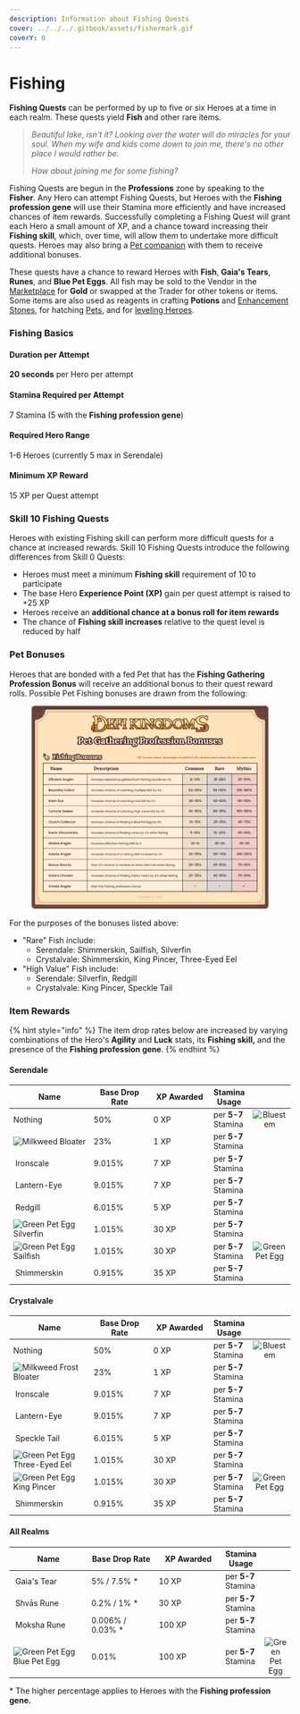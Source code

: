 ```yaml
---
description: Information about Fishing Quests
cover: ../../../.gitbook/assets/fishermark.gif
coverY: 0
---
```


# Fishing

**Fishing Quests** can be performed by up to five or six Heroes at a time in each realm. These quests yield **Fish** and other rare items.

> _Beautiful lake, isn't it? Looking over the water will do miracles for your soul. When my wife and kids come down to join me, there's no other place I would rather be._
>
> _How about joining me for some fishing?_

Fishing Quests are begun in the **Professions** zone by speaking to the **Fisher**. Any Hero can attempt Fishing Quests, but Heroes with the **Fishing profession gene** will use their Stamina more efficiently and have increased chances of item rewards. Successfully completing a Fishing Quest will grant each Hero a small amount of XP, and a chance toward increasing their **Fishing skill**, which, over time, will allow them to undertake more difficult quests. Heroes may also bring a [Pet companion](../heroes/pets.md) with them to receive additional bonuses.

These quests have a chance to reward Heroes with **Fish**, **Gaia's Tears**, **Runes**, and **Blue Pet Eggs**. All fish may be sold to the Vendor in the [Marketplace](../marketplace.md) for **Gold** or swapped at the Trader for other tokens or items. Some items are also used as reagents in crafting **Potions** and [Enhancement Stones](../heroes/enhancement-stones.md), for hatching [Pets](../heroes/pets.md), and for [leveling Heroes](../heroes/leveling.md).

### Fishing Basics

#### Duration per Attempt

**20 seconds** per Hero per attempt

#### Stamina Required per Attempt

7 Stamina (5 with the **Fishing profession gene**)

#### Required Hero Range

1-6 Heroes (currently 5 max in Serendale)

#### Minimum XP Reward

15 XP per Quest attempt

### **Skill 10 Fishing Quests**

Heroes with existing Fishing skill can perform more difficult quests for a chance at increased rewards. Skill 10 Fishing Quests introduce the following differences from Skill 0 Quests:

* Heroes must meet a minimum **Fishing skill** requirement of 10 to participate
* The base Hero **Experience Point (XP)** gain per quest attempt is raised to +25 XP
* Heroes receive an **additional chance at a bonus roll for item rewards**
* The chance of **Fishing skill increases** relative to the quest level is reduced by half

### **Pet Bonuses**

Heroes that are bonded with a fed Pet that has the **Fishing Gathering Profession Bonus** will receive an additional bonus to their quest reward rolls. Possible Pet Fishing bonuses are drawn from the following:

<figure><img src="../../../.gitbook/assets/Pet Profession Bonuses - Fishing.png" alt=""><figcaption></figcaption></figure>

For the purposes of the bonuses listed above:

* "Rare" Fish include:
  * Serendale: Shimmerskin, Sailfish, Silverfin
  * Crystalvale: Shimmerskin, King Pincer, Three-Eyed Eel
* "High Value" Fish include:
  * Serendale: Silverfin, Redgill
  * Crystalvale: King Pincer, Speckle Tail

### **Item Rewards**

{% hint style="info" %}
The item drop rates below are increased by varying combinations of the Hero's **Agility** and **Luck** stats, its **Fishing skill,** and the presence of the **Fishing profession gene**.
{% endhint %}

#### Serendale

<table><thead><tr><th width="233.69851729818782">Name</th><th width="184">Base Drop Rate</th><th width="170">XP Awarded</th><th>Stamina Usage</th><th data-hidden align="center"></th></tr></thead><tbody><tr><td>Nothing</td><td>50%</td><td>0 XP</td><td>per <strong>5-7</strong> Stamina</td><td align="center"><img src="https://defi-kingdoms.b-cdn.net/art-assets/items/bluestem.png" alt="Bluestem"></td></tr><tr><td><img src="https://defi-kingdoms.b-cdn.net/art-assets/items/bloater.png" alt="Milkweed"> Bloater</td><td>23%</td><td>1 XP</td><td>per <strong>5-7</strong> Stamina</td><td align="center"></td></tr><tr><td><img src="https://defi-kingdoms.b-cdn.net/art-assets/items/ironscale.png" alt="" data-size="original"> Ironscale</td><td>9.015%</td><td>7 XP</td><td>per <strong>5-7</strong> Stamina</td><td align="center"></td></tr><tr><td><img src="https://defi-kingdoms.b-cdn.net/art-assets/items/lanterneye.png" alt="" data-size="original"> Lantern-Eye</td><td>9.015%</td><td>7 XP</td><td>per <strong>5-7</strong> Stamina</td><td align="center"></td></tr><tr><td><img src="https://defi-kingdoms.b-cdn.net/art-assets/items/redgill.png" alt="" data-size="original"> Redgill</td><td>6.015%</td><td>5 XP</td><td>per <strong>5-7</strong> Stamina</td><td align="center"></td></tr><tr><td><img src="https://defi-kingdoms.b-cdn.net/art-assets/items/silverfin.png" alt="Green Pet Egg"> Silverfin</td><td>1.015%</td><td>30 XP</td><td>per <strong>5-7</strong> Stamina</td><td align="center"></td></tr><tr><td><img src="https://defi-kingdoms.b-cdn.net/art-assets/items/sailfish.png" alt="Green Pet Egg" data-size="original"> Sailfish</td><td>1.015%</td><td>30 XP</td><td>per <strong>5-7</strong> Stamina</td><td align="center"><img src="https://defi-kingdoms.b-cdn.net/art-assets/items/pet-egg-green.png" alt="Green Pet Egg"></td></tr><tr><td><img src="https://defi-kingdoms.b-cdn.net/art-assets/items/shimmerskin.png" alt=""> Shimmerskin</td><td>0.915%</td><td>35 XP</td><td>per <strong>5-7</strong> Stamina</td><td align="center"></td></tr></tbody></table>

#### Crystalvale

<table><thead><tr><th width="233.69851729818782">Name</th><th width="184">Base Drop Rate</th><th width="170">XP Awarded</th><th>Stamina Usage</th><th data-hidden align="center"></th></tr></thead><tbody><tr><td>Nothing</td><td>50%</td><td>0 XP</td><td>per <strong>5-7</strong> Stamina</td><td align="center"><img src="https://defi-kingdoms.b-cdn.net/art-assets/items/bluestem.png" alt="Bluestem"></td></tr><tr><td><img src="https://defi-kingdoms.b-cdn.net/art-assets/items/frost-bloater.png" alt="Milkweed"> Frost Bloater</td><td>23%</td><td>1 XP</td><td>per <strong>5-7</strong> Stamina</td><td align="center"></td></tr><tr><td><img src="https://defi-kingdoms.b-cdn.net/art-assets/items/ironscale.png" alt="" data-size="original"> Ironscale</td><td>9.015%</td><td>7 XP</td><td>per <strong>5-7</strong> Stamina</td><td align="center"></td></tr><tr><td><img src="https://defi-kingdoms.b-cdn.net/art-assets/items/lanterneye.png" alt="" data-size="original"> Lantern-Eye</td><td>9.015%</td><td>7 XP</td><td>per <strong>5-7</strong> Stamina</td><td align="center"></td></tr><tr><td><img src="https://defi-kingdoms.b-cdn.net/art-assets/items/speckle-tail.png" alt="" data-size="original"> Speckle Tail</td><td>6.015%</td><td>5 XP</td><td>per <strong>5-7</strong> Stamina</td><td align="center"></td></tr><tr><td><img src="https://defi-kingdoms.b-cdn.net/art-assets/items/threeEyedEel.png" alt="Green Pet Egg"> Three-Eyed Eel</td><td>1.015%</td><td>30 XP</td><td>per <strong>5-7</strong> Stamina</td><td align="center"></td></tr><tr><td><img src="https://defi-kingdoms.b-cdn.net/art-assets/items/king-pincer.png" alt="Green Pet Egg" data-size="original"> King Pincer</td><td>1.015%</td><td>30 XP</td><td>per <strong>5-7</strong> Stamina</td><td align="center"><img src="https://defi-kingdoms.b-cdn.net/art-assets/items/pet-egg-green.png" alt="Green Pet Egg"></td></tr><tr><td><img src="https://defi-kingdoms.b-cdn.net/art-assets/items/shimmerskin.png" alt=""> Shimmerskin</td><td>0.915%</td><td>35 XP</td><td>per <strong>5-7</strong> Stamina</td><td align="center"></td></tr></tbody></table>

#### All Realms

<table><thead><tr><th width="233.69851729818782">Name</th><th width="184">Base Drop Rate</th><th width="170">XP Awarded</th><th>Stamina Usage</th><th data-hidden align="center"></th></tr></thead><tbody><tr><td><img src="https://defi-kingdoms.b-cdn.net/art-assets/items/gaias-tear.png" alt="" data-size="original"> Gaia's Tear</td><td>5% / 7.5% *</td><td>10 XP</td><td>per <strong>5-7</strong> Stamina</td><td align="center"></td></tr><tr><td><img src="https://defi-kingdoms.b-cdn.net/art-assets/items/shvas-rune.gif" alt=""> Shvās Rune</td><td>0.2% / 1% *</td><td>30 XP</td><td>per <strong>5-7</strong> Stamina</td><td align="center"></td></tr><tr><td><img src="https://defi-kingdoms.b-cdn.net/art-assets/items/moksha-rune.gif" alt=""> Moksha Rune</td><td>0.006% / 0.03% *</td><td>100 XP</td><td>per <strong>5-7</strong> Stamina</td><td align="center"></td></tr><tr><td><img src="https://defi-kingdoms.b-cdn.net/art-assets/items/pet-egg-blue.png" alt="Green Pet Egg"> Blue Pet Egg</td><td>0.01%</td><td>100 XP</td><td>per <strong>5-7</strong> Stamina</td><td align="center"><img src="https://defi-kingdoms.b-cdn.net/art-assets/items/pet-egg-green.png" alt="Green Pet Egg"></td></tr></tbody></table>

\* The higher percentage applies to Heroes with the **Fishing profession gene.**
